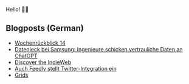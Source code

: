 Hello! 👋🏻

## Blogposts (German)
<!-- BLOG-POST-LIST:START -->
- [Wochenrückblick 14](https://maurice-renck.de/de/blog/2023/kw14)
- [Datenleck bei Samsung: Ingenieure schicken vertrauliche Daten an ChatGPT](https://maurice-renck.de/de/notes/2023/1680944347)
- [Discover the IndieWeb](https://maurice-renck.de/de/notes/2023/discover-the-indieweb)
- [Auch Feedly stellt Twitter-Integration ein](https://maurice-renck.de/de/notes/2023/auch-feedly-stellt-twitter-integration-ein)
- [Grids](https://maurice-renck.de/de/notes/2023/grids)
<!-- BLOG-POST-LIST:END -->

<!--
**mauricerenck/mauricerenck** is a ✨ _special_ ✨ repository because its `README.md` (this file) appears on your GitHub profile.

Here are some ideas to get you started:

- 🔭 I’m currently working on ...
- 🌱 I’m currently learning ...
- 👯 I’m looking to collaborate on ...
- 🤔 I’m looking for help with ...
- 💬 Ask me about ...
- 📫 How to reach me: ...
- 😄 Pronouns: ...
- ⚡ Fun fact: ...
-->
